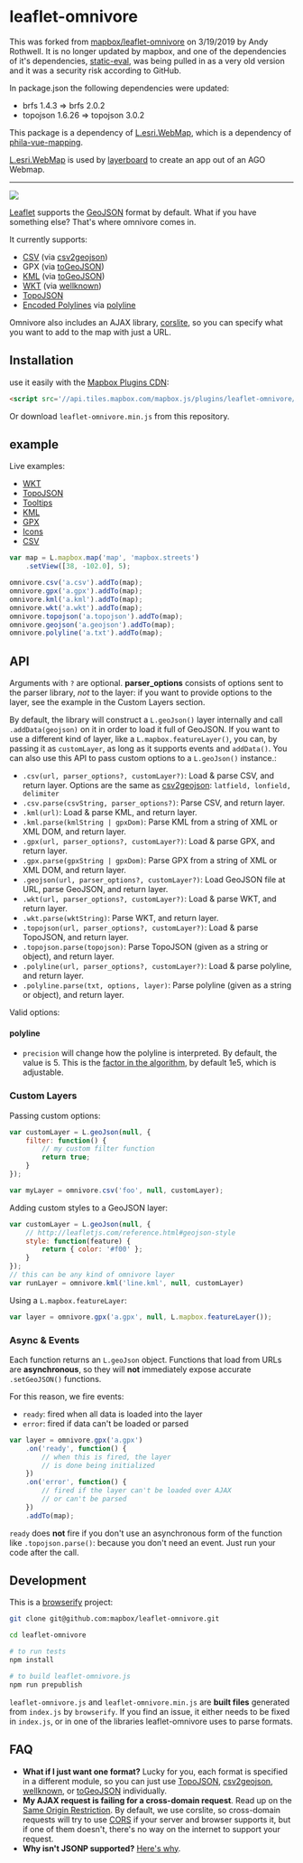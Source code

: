 # leaflet-omnivore

This was forked from [mapbox/leaflet-omnivore](https://github.com/mapbox/leaflet-omnivore) on 3/19/2019 by Andy Rothwell.  It is no longer updated by mapbox, and one of the dependencies of it's dependencies, [static-eval](https://www.npmjs.com/package/static-eval), was being pulled in as a very old version and it was a security risk according to GitHub.

In package.json the following dependencies were updated:
* brfs 1.4.3 => brfs 2.0.2
* topojson 1.6.26 => topojson 3.0.2

This package is a dependency of [L.esri.WebMap](https://github.com/CityOfPhiladelphia/L.esri.WebMap), which is
a dependency of [phila-vue-mapping](https://github.com/CityOfPhiladelphia/phila-vue-mapping).

[L.esri.WebMap](https://github.com/CityOfPhiladelphia/L.esri.WebMap) is used by [layerboard](https://github.com/CityOfPhiladelphia/layerboard)
to create an app out of an AGO Webmap.

-----------------------------------------------------------------------------

![](https://farm8.staticflickr.com/7373/12376158164_e335b4e61d_b.jpg)

[Leaflet](http://leafletjs.com/) supports the [GeoJSON](http://geojson.org/) format
by default. What if you have something else? That's where omnivore comes in.

It currently supports:

* [CSV](http://en.wikipedia.org/wiki/Comma-separated_values) (via [csv2geojson](https://github.com/mapbox/csv2geojson))
* GPX (via [toGeoJSON](https://github.com/mapbox/togeojson))
* [KML](http://developers.google.com/kml/documentation/) (via [toGeoJSON](https://github.com/mapbox/togeojson))
* [WKT](http://en.wikipedia.org/wiki/Well-known_text) (via [wellknown](https://github.com/mapbox/wellknown))
* [TopoJSON](https://github.com/mbostock/topojson)
* [Encoded Polylines](https://developers.google.com/maps/documentation/utilities/polylinealgorithm) via [polyline](https://github.com/mapbox/polyline)

Omnivore also includes an AJAX library, [corslite](https://github.com/mapbox/corslite),
so you can specify what you want to add to the map with just a URL.

## Installation

use it easily with the [Mapbox Plugins CDN](http://mapbox.com/mapbox.js/plugins/#leaflet-omnivore):

```html
<script src='//api.tiles.mapbox.com/mapbox.js/plugins/leaflet-omnivore/v0.3.1/leaflet-omnivore.min.js'></script>
```


Or download `leaflet-omnivore.min.js` from this repository.

## example

Live examples:

* [WKT](https://www.mapbox.com/mapbox.js/example/v1.0.0/omnivore-wkt/)
* [TopoJSON](https://www.mapbox.com/mapbox.js/example/v1.0.0/omnivore-topojson/)
* [Tooltips](https://www.mapbox.com/mapbox.js/example/v1.0.0/omnivore-kml-tooltip/)
* [KML](https://www.mapbox.com/mapbox.js/example/v1.0.0/omnivore-kml/)
* [GPX](https://www.mapbox.com/mapbox.js/example/v1.0.0/omnivore-gpx/)
* [Icons](https://www.mapbox.com/mapbox.js/example/v1.0.0/markers-from-csv-custom-style/)
* [CSV](https://www.mapbox.com/mapbox.js/example/v1.0.0/markers-from-csv/)

```js
var map = L.mapbox.map('map', 'mapbox.streets')
    .setView([38, -102.0], 5);

omnivore.csv('a.csv').addTo(map);
omnivore.gpx('a.gpx').addTo(map);
omnivore.kml('a.kml').addTo(map);
omnivore.wkt('a.wkt').addTo(map);
omnivore.topojson('a.topojson').addTo(map);
omnivore.geojson('a.geojson').addTo(map);
omnivore.polyline('a.txt').addTo(map);
```

## API

Arguments with `?` are optional. **parser_options** consists of options
sent to the parser library, _not_ to the layer: if you want to provide options
to the layer, see the example in the Custom Layers section.

By default, the library will construct a `L.geoJson()` layer internally and
call `.addData(geojson)` on it in order to load it full of GeoJSON. If you want
to use a different kind of layer, like a `L.mapbox.featureLayer()`, you can,
by passing it as `customLayer`, as long as it supports events and `addData()`.
You can also use this API to pass custom options to a `L.geoJson()` instance.:


* `.csv(url, parser_options?, customLayer?)`: Load & parse CSV, and return layer. Options are the same as [csv2geojson](https://github.com/mapbox/csv2geojson#api): `latfield, lonfield, delimiter`
* `.csv.parse(csvString, parser_options?)`: Parse CSV, and return layer.
* `.kml(url)`: Load & parse KML, and return layer.
* `.kml.parse(kmlString | gpxDom)`: Parse KML from a string of XML or XML DOM, and return layer.
* `.gpx(url, parser_options?, customLayer?)`: Load & parse GPX, and return layer.
* `.gpx.parse(gpxString | gpxDom)`: Parse GPX from a string of XML or XML DOM, and return layer.
* `.geojson(url, parser_options?, customLayer?)`: Load GeoJSON file at URL, parse GeoJSON, and return layer.
* `.wkt(url, parser_options?, customLayer?)`: Load & parse WKT, and return layer.
* `.wkt.parse(wktString)`: Parse WKT, and return layer.
* `.topojson(url, parser_options?, customLayer?)`: Load & parse TopoJSON, and return layer.
* `.topojson.parse(topojson)`: Parse TopoJSON (given as a string or object), and return layer.
* `.polyline(url, parser_options?, customLayer?)`: Load & parse polyline, and return layer.
* `.polyline.parse(txt, options, layer)`: Parse polyline (given as a string or object), and return layer.

Valid options:

#### polyline

* `precision` will change how the polyline is interpreted. By default, the value
  is 5. This is the [factor in the algorithm](https://developers.google.com/maps/documentation/utilities/polylinealgorithm),
  by default 1e5, which is adjustable.

### Custom Layers

Passing custom options:

```js
var customLayer = L.geoJson(null, {
    filter: function() {
        // my custom filter function
        return true;
    }
});

var myLayer = omnivore.csv('foo', null, customLayer);
```

Adding custom styles to a GeoJSON layer:

```js
var customLayer = L.geoJson(null, {
    // http://leafletjs.com/reference.html#geojson-style
    style: function(feature) {
        return { color: '#f00' };
    }
});
// this can be any kind of omnivore layer
var runLayer = omnivore.kml('line.kml', null, customLayer)
```

Using a `L.mapbox.featureLayer`:

```js
var layer = omnivore.gpx('a.gpx', null, L.mapbox.featureLayer());
```

### Async & Events

Each function returns an `L.geoJson` object. Functions that load from URLs
are **asynchronous**, so they will **not** immediately expose accurate `.setGeoJSON()` functions.

For this reason, we fire events:

* `ready`: fired when all data is loaded into the layer
* `error`: fired if data can't be loaded or parsed

```js
var layer = omnivore.gpx('a.gpx')
    .on('ready', function() {
        // when this is fired, the layer
        // is done being initialized
    })
    .on('error', function() {
        // fired if the layer can't be loaded over AJAX
        // or can't be parsed
    })
    .addTo(map);
```

`ready` does **not** fire if you don't use an asynchronous form of the function
like `.topojson.parse()`: because you don't need an event. Just run your code
after the call.

## Development

This is a [browserify](http://browserify.org/) project:

```sh
git clone git@github.com:mapbox/leaflet-omnivore.git

cd leaflet-omnivore

# to run tests
npm install

# to build leaflet-omnivore.js
npm run prepublish
```

`leaflet-omnivore.js` and `leaflet-omnivore.min.js` are **built files** generated
from `index.js` by `browserify`. If you find an issue, it either needs to be
fixed in `index.js`, or in one of the libraries leaflet-omnivore uses
to parse formats.

## FAQ

* **What if I just want one format?** Lucky for you, each format is specified
  in a different module, so you can just use [TopoJSON](https://github.com/mbostock/topojson),
  [csv2geojson](https://github.com/mapbox/csv2geojson), [wellknown](https://github.com/mapbox/wellknown), or
  [toGeoJSON](https://github.com/mapbox/togeojson)
  individually.
* **My AJAX request is failing for a cross-domain request**. Read up on the [Same Origin Restriction](http://en.wikipedia.org/wiki/Same-origin_policy).
  By default, we use corslite, so cross-domain requests will try to use [CORS](http://en.wikipedia.org/wiki/Cross-origin_resource_sharing)
  if your server and browser supports it, but if one of them doesn't, there's no
  way on the internet to support your request.
* **Why isn't JSONP supported?** [Here's why](https://gist.github.com/tmcw/6244497).
